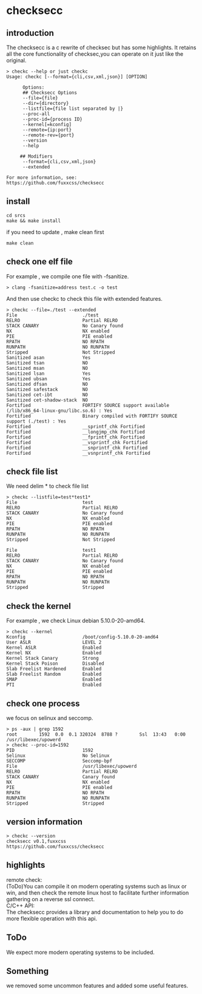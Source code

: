# checksecc
## introduction
The checksecc is a c rewrite of checksec but has some highlights. It retains all the core functionality of checksec,you can operate on it just like the original.
``` shell
> checkc --help or just checkc
Usage: checkc [--format={cli,csv,xml,json}] [OPTION]

      Options:
      ## Checksecc Options
      --file={file}
      --dir={directory}
      --listfile={file list separated by |}
      --proc-all
      --proc-id={process ID}
      --kernel[=kconfig]
      --remote={ip:port}
      --remote-rev={port}
      --version
      --help

     ## Modifiers
      --format={cli,csv,xml,json}
      --extended

For more information, see:
https://github.com/fuxxcss/checksecc

```
## install 
``` shell
cd srcs
make && make install
```
if you need to update , make clean first
``` shell
make clean
```
## check one elf file
For example , we compile one file with -fsanitize.
``` shell
> clang -fsanitize=address test.c -o test
```
And then use checkc to check this file with extended features.
``` shell
> checkc --file=./test --extended
File                        ./test
RELRO                       Partial RELRO
STACK CANARY                No Canary found
NX                          NX enabled
PIE                         PIE enabled
RPATH                       NO RPATH
RUNPATH                     NO RUNPATH
Stripped                    Not Stripped
Sanitized asan              Yes
Sanitized tsan              NO
Sanitized msan              NO
Sanitized lsan              Yes
Sanitized ubsan             Yes
Sanitized dfsan             NO
Sanitized safestack         NO
Sanitized cet-ibt           NO
Sanitized cet-shadow-stack  NO
Fortified                   FORTIFY SOURCE support available (/lib/x86_64-linux-gnu/libc.so.6) : Yes
Fortified                   Binary compiled with FORTIFY SOURCE support (./test) : Yes
Fortified                   __sprintf_chk Fortified
Fortified                   __longjmp_chk Fortified
Fortified                   __fprintf_chk Fortified
Fortified                   __vsprintf_chk Fortified
Fortified                   __snprintf_chk Fortified
Fortified                   __vsnprintf_chk Fortified
```
## check file list
We need delim * to check file list
``` shell
> checkc --listfile=test*test1*
File                        test
RELRO                       Partial RELRO
STACK CANARY                No Canary found
NX                          NX enabled
PIE                         PIE enabled
RPATH                       NO RPATH
RUNPATH                     NO RUNPATH
Stripped                    Not Stripped

File                        test1
RELRO                       Partial RELRO
STACK CANARY                No Canary found
NX                          NX enabled
PIE                         PIE enabled
RPATH                       NO RPATH
RUNPATH                     NO RUNPATH
Stripped                    Stripped
```
## check the kernel
For example , we check Linux debian 5.10.0-20-amd64.
``` shell
> checkc --kernel
Kconfig                     /boot/config-5.10.0-20-amd64
User ASLR                   LEVEL 2
Kernel ASLR                 Enabled
Kernel NX                   Enabled
Kernel Stack Canary         Strong
Kernel Stack Poison         Disabled
Slab Freelist Hardened      Enabled
Slab Freelist Random        Enabled
SMAP                        Enabled
PTI                         Enabled
```
## check one process
we focus on selinux and seccomp.
``` shell
> ps -aux | grep 1592
root        1592  0.0  0.1 320324  8788 ?        Ssl  13:43   0:00 /usr/libexec/upowerd
> checkc --proc-id=1592
PID                         1592
Selinux                     No Selinux
SECCOMP                     Seccomp-bpf
File                        /usr/libexec/upowerd
RELRO                       Partial RELRO
STACK CANARY                Canary found
NX                          NX enabled
PIE                         PIE enabled
RPATH                       NO RPATH
RUNPATH                     NO RUNPATH
Stripped                    Stripped
```
## version information
``` shell
> checkc --version
checksecc v0.1,fuxxcss
https://github.com/fuxxcss/checksecc

```
## highlights
remote check:<br>
(ToDo)You can compile it on modern operating systems such as linux or win, and then check the remote linux host to facilitate further information gathering on a reverse ssl connect.<br>
C/C++ API:<br>
The checksecc provides a library and documentation to help you to do more flexible operation with this api.
## ToDo
We expect more modern operating systems to be included.
## Something
we removed some uncommon features and added some useful features.


